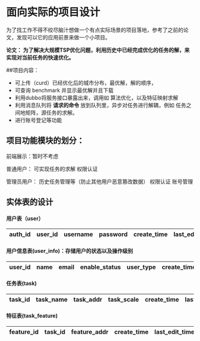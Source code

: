 # 面向实际的项目设计


为了找工作不得不绞尽脑汁想做一个有点实际场景的项目落地，参考了之前的论文，发现可以它的应用前景来做一个小项目。




**论文： 为了解决大规模TSP优化问题，利用历史中已经完成优化的任务的解，来实现对当前任务的快速优化。**

##项目内容：
* 可上传（curd）已经优化后的城市分布，最优解，解的顺序，
* 可查询 benchmark 并显示最优解并且下载 
* 利用dubbo将服务接口暴露出来，调用如  算法优化，以及特征映射求解
* 利用消息队列将 **请求的命令** 放到队列里，异步对任务进行解耦，例如 任务之间地矩阵，源任务的求解。
* 进行账号登记等功能



## 项目功能模块的划分：

前端展示：暂时不考虑


普通用户：   可实现任务的求解
            权限认证
            

管理员用户： 历史任务管理等（防止其他用户恶意篡改数据）
            权限认证
            账号管理


## 实体表的设计

#### 用户表（user）
| auth_id   | user_id | username | password| create_time | last_edit_time |
|:----| :----   |:----      |:-----  |:----        |:-----         |      

#### 用户信息表(user_info)：存储用户的状态以及操作级别

| user_id| name | email| enable_status | user_type | create_time |last_edit_time|
|:----| :----| :-----|:-----|:----|:-----|:----|


#### 任务表(task)
| task_id | task_name| task_addr | task_scale| create_time| last_edit_time|
|:---|:----|:---|:----|:---|:----|

#### 特征表(task_feature)
|feature_id|task_id| feature_addr|create_time|last_edit_time|
|:---|:---|:---|:---|:----|

